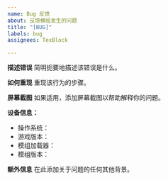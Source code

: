 ```yaml
---
name: Bug 反馈
about: 反馈模组发生的问题
title: "[BUG]"
labels: bug
assignees: TexBlock

---
```


**描述错误**
简明扼要地描述该错误是什么。

**如何重现**
重现该行为的步骤。

**屏幕截图**
如果适用，添加屏幕截图以帮助解释你的问题。

**设备信息：**
 - 操作系统：
 - 游戏版本：
 - 模组加载器：
 - 模组版本：

**额外信息**
在此添加关于问题的任何其他背景。
